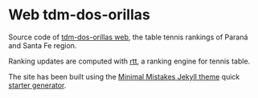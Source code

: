 # Web tdm-dos-orillas

Source code of [tdm-dos-orillas web](https://srvanrell.github.io/tdm-dos-orillas), the table tennis rankings of Paraná and Santa Fe region.

Ranking updates are computed with [rtt](https://github.com/srvanrell/ranking-table-tennis), a ranking engine for tennis table.

The site has been built using the [Minimal Mistakes Jekyll theme](https://github.com/mmistakes/minimal-mistakes) quick [starter generator](https://github.com/mmistakes/mm-github-pages-starter).
